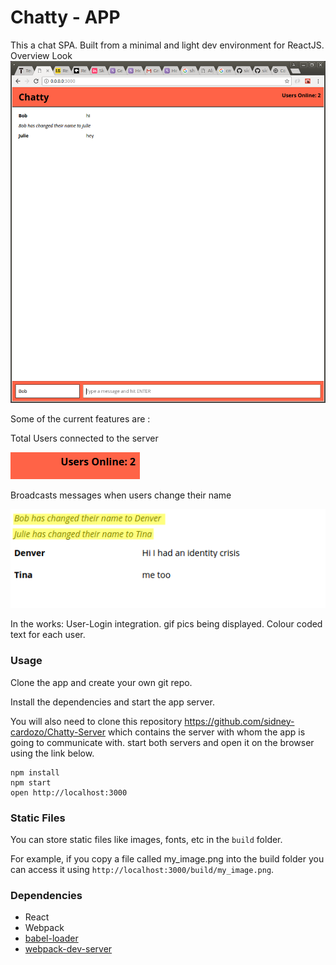 Chatty - APP
=====================

This a chat SPA. Built from a minimal and light dev environment for ReactJS.
Overview Look
!["Overview"](https://github.com/sidney-cardozo/Chatty-App/blob/master/screenshots/HelloReact.png)

Some of the current features are :

Total Users connected to the server

!["Current users"](https://github.com/sidney-cardozo/Chatty-App/blob/master/screenshots/Selection_002.png)

Broadcasts messages when users change their name

!["Broadcast messages"](https://github.com/sidney-cardozo/Chatty-App/blob/master/screenshots/Selection_003.png)


In the works:
User-Login integration.
gif pics being displayed.
Colour coded text for each user.


### Usage

Clone the app and create your own git repo.

Install the dependencies and start the app server.

You will also need to clone this repository https://github.com/sidney-cardozo/Chatty-Server which contains the server with whom the app is going to communicate with. start both servers and open it on the browser using the link below.

```
npm install
npm start
open http://localhost:3000
```

### Static Files

You can store static files like images, fonts, etc in the `build` folder.

For example, if you copy a file called my_image.png into the build folder you can access it using `http://localhost:3000/build/my_image.png`.


### Dependencies

* React
* Webpack
* [babel-loader](https://github.com/babel/babel-loader)
* [webpack-dev-server](https://github.com/webpack/webpack-dev-server)
